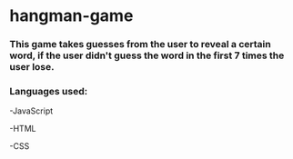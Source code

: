 # hangman-game

### This game takes guesses from the user to reveal a certain word, if the user didn't guess the word in the first 7 times the user lose.

### Languages used:

-JavaScript

-HTML

-CSS
